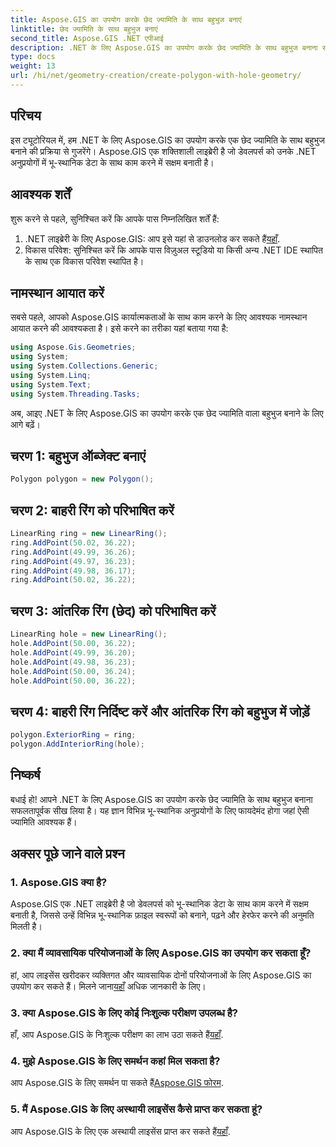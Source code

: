 ```yaml
---
title: Aspose.GIS का उपयोग करके छेद ज्यामिति के साथ बहुभुज बनाएं
linktitle: छेद ज्यामिति के साथ बहुभुज बनाएं
second_title: Aspose.GIS .NET एपीआई
description: .NET के लिए Aspose.GIS का उपयोग करके छेद ज्यामिति के साथ बहुभुज बनाना सीखें। कोड उदाहरणों के साथ चरण-दर-चरण ट्यूटोरियल।
type: docs
weight: 13
url: /hi/net/geometry-creation/create-polygon-with-hole-geometry/
---
```

## परिचय
इस ट्यूटोरियल में, हम .NET के लिए Aspose.GIS का उपयोग करके एक छेद ज्यामिति के साथ बहुभुज बनाने की प्रक्रिया से गुजरेंगे। Aspose.GIS एक शक्तिशाली लाइब्रेरी है जो डेवलपर्स को उनके .NET अनुप्रयोगों में भू-स्थानिक डेटा के साथ काम करने में सक्षम बनाती है। 
## आवश्यक शर्तें
शुरू करने से पहले, सुनिश्चित करें कि आपके पास निम्नलिखित शर्तें हैं:
1. .NET लाइब्रेरी के लिए Aspose.GIS: आप इसे यहां से डाउनलोड कर सकते हैं[यहाँ](https://releases.aspose.com/gis/net/).
2. विकास परिवेश: सुनिश्चित करें कि आपके पास विज़ुअल स्टूडियो या किसी अन्य .NET IDE स्थापित के साथ एक विकास परिवेश स्थापित है।
## नामस्थान आयात करें
सबसे पहले, आपको Aspose.GIS कार्यात्मकताओं के साथ काम करने के लिए आवश्यक नामस्थान आयात करने की आवश्यकता है। इसे करने का तरीका यहां बताया गया है:

```csharp
using Aspose.Gis.Geometries;
using System;
using System.Collections.Generic;
using System.Linq;
using System.Text;
using System.Threading.Tasks;
```

अब, आइए .NET के लिए Aspose.GIS का उपयोग करके एक छेद ज्यामिति वाला बहुभुज बनाने के लिए आगे बढ़ें।
## चरण 1: बहुभुज ऑब्जेक्ट बनाएं
```csharp
Polygon polygon = new Polygon();
```
## चरण 2: बाहरी रिंग को परिभाषित करें
```csharp
LinearRing ring = new LinearRing();
ring.AddPoint(50.02, 36.22);
ring.AddPoint(49.99, 36.26);
ring.AddPoint(49.97, 36.23);
ring.AddPoint(49.98, 36.17);
ring.AddPoint(50.02, 36.22);
```
## चरण 3: आंतरिक रिंग (छेद) को परिभाषित करें
```csharp
LinearRing hole = new LinearRing();
hole.AddPoint(50.00, 36.22);
hole.AddPoint(49.99, 36.20);
hole.AddPoint(49.98, 36.23);
hole.AddPoint(50.00, 36.24);
hole.AddPoint(50.00, 36.22);
```
## चरण 4: बाहरी रिंग निर्दिष्ट करें और आंतरिक रिंग को बहुभुज में जोड़ें
```csharp
polygon.ExteriorRing = ring;
polygon.AddInteriorRing(hole);
```
## निष्कर्ष
बधाई हो! आपने .NET के लिए Aspose.GIS का उपयोग करके छेद ज्यामिति के साथ बहुभुज बनाना सफलतापूर्वक सीख लिया है। यह ज्ञान विभिन्न भू-स्थानिक अनुप्रयोगों के लिए फायदेमंद होगा जहां ऐसी ज्यामिति आवश्यक हैं।
## अक्सर पूछे जाने वाले प्रश्न
### 1. Aspose.GIS क्या है?
Aspose.GIS एक .NET लाइब्रेरी है जो डेवलपर्स को भू-स्थानिक डेटा के साथ काम करने में सक्षम बनाती है, जिससे उन्हें विभिन्न भू-स्थानिक फ़ाइल स्वरूपों को बनाने, पढ़ने और हेरफेर करने की अनुमति मिलती है।
### 2. क्या मैं व्यावसायिक परियोजनाओं के लिए Aspose.GIS का उपयोग कर सकता हूँ?
 हां, आप लाइसेंस खरीदकर व्यक्तिगत और व्यावसायिक दोनों परियोजनाओं के लिए Aspose.GIS का उपयोग कर सकते हैं। मिलने जाना[यहाँ](https://purchase.aspose.com/buy) अधिक जानकारी के लिए।
### 3. क्या Aspose.GIS के लिए कोई निःशुल्क परीक्षण उपलब्ध है?
 हाँ, आप Aspose.GIS के निःशुल्क परीक्षण का लाभ उठा सकते हैं[यहाँ](https://releases.aspose.com/).
### 4. मुझे Aspose.GIS के लिए समर्थन कहां मिल सकता है?
 आप Aspose.GIS के लिए समर्थन पा सकते हैं[Aspose.GIS फोरम](https://forum.aspose.com/c/gis/33).
### 5. मैं Aspose.GIS के लिए अस्थायी लाइसेंस कैसे प्राप्त कर सकता हूं?
 आप Aspose.GIS के लिए एक अस्थायी लाइसेंस प्राप्त कर सकते हैं[यहाँ](https://purchase.aspose.com/temporary-license/).